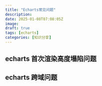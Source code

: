 ```yaml
---
title: "Echarts常见问题"
description: 
date: 2025-01-08T07:08:05Z
image: 
draft: true
tags: [echarts]
categories: [知识分享]
---
```


## echarts 首次渲染高度塌陷问题

## echarts 跨域问题